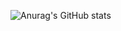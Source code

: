 
![Anurag's GitHub stats](https://github-readme-stats.vercel.app/api?username=Drontitan&show_icons=true&theme=onedark)

